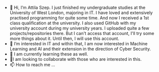 - 👋 Hi, I’m Attila Szep.
     I just finished my undergraduate studies at the University of West London, majoring in IT. 
     I have loved and extensively practised programming for quite some time. 
     And now I received a 1st class qualification at the university.
     I also used GitHub with my university account during my university years. 
     I uploaded quite a few projects/repositories there. 
     But I can't access that account, I'll try some more things about it. 
     Until then, I will use this account.
- 👀 I’m interested in IT and within that, I am now interested in Machine Learning and AI and their extension in the direction of Cyber Security. 
- 🌱 I am currently learning these as well.
- 💞️I am looking to collaborate with those who are interested in this.
- 📫 How to reach me ...

<!---
szep-attila/szep-attila is a ✨ special ✨ repository because its `README.md` (this file) appears on your GitHub profile.
You can click the Preview link to take a look at your changes.
--->
